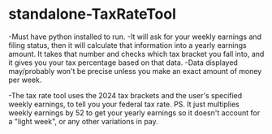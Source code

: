 # standalone-TaxRateTool
-Must have python installed to run.
-It will ask for your weekly earnings and filing status, then it will calculate that information into a yearly earnings amount. It takes that number and checks which tax bracket you fall into, and it gives you your tax percentage based on that data. 
-Data displayed may/probably won't be precise unless you make an exact amount of money per week.

-The tax rate tool uses the 2024 tax brackets and the user's specified weekly earnings, to tell you your federal tax rate. PS. It just multiplies weekly earnings by 52 to get your yearly earnings so it doesn't account for a "light week", or any other variations in pay.
